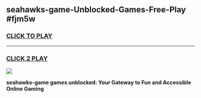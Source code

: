 
## seahawks-game-Unblocked-Games-Free-Play #fjm5w
<h3>
<a href="https://us.freeplayer.one?title=seahawks-game&ref=9M">CLICK TO PLAY</a></h3>
<hr>

<h3>
<a href="https://us.freeplayer.one?title=seahawks-game&ref=9M">CLICK 2 PLAY</a>
  
</h3>

<a href="https://us.freeplayer.one?title=seahawks-game&ref=9M"><img src="https://clearcache.store/games.png"></a>


**seahawks-game games unblocked: Your Gateway to Fun and Accessible Online Gaming**
